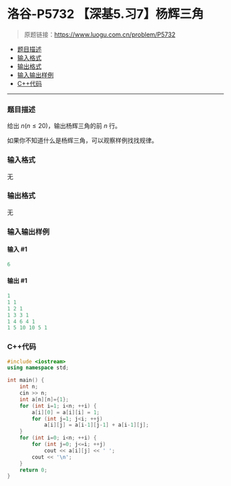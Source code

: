 # 洛谷-P5732 【深基5.习7】杨辉三角

> 原题链接：https://www.luogu.com.cn/problem/P5732

- [题目描述](#题目描述)
- [输入格式](#输入格式)
- [输出格式](#输出格式)
- [输入输出样例](#输入输出样例)
- [C++代码](#C++代码)

---

### <a name="题目描述">题目描述</a>

给出 $n(n\le20)$，输出杨辉三角的前 $n$ 行。

如果你不知道什么是杨辉三角，可以观察样例找找规律。

### <a name="输入格式">输入格式</a>

无

### <a name="输出格式">输出格式</a>

无

### <a name="输入输出样例">输入输出样例</a>

#### 输入 #1

```c++
6
```

#### 输出 #1

```c++
1
1 1
1 2 1
1 3 3 1
1 4 6 4 1
1 5 10 10 5 1
```

### <a name="C++代码">C++代码</a>

```c++
#include <iostream>
using namespace std;

int main() {
    int n;
    cin >> n;
    int a[n][n]={1};
    for (int i=1; i<n; ++i) {
        a[i][0] = a[i][i] = 1;
        for (int j=1; j<i; ++j)
            a[i][j] = a[i-1][j-1] + a[i-1][j];
    }
    for (int i=0; i<n; ++i) {
        for (int j=0; j<=i; ++j)
            cout << a[i][j] << ' ';
        cout << '\n';
    }
    return 0;
}
```